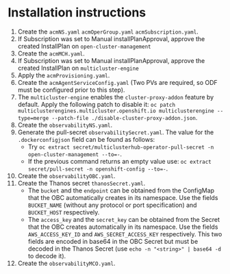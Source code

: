 # Installation instructions

1. Create the `acmNS.yaml` `acmOperGroup.yaml` `acmSubscription.yaml`.
2. If Subscription was set to Manual installPlanApproval, approve the created InstallPlan on `open-cluster-management`
3. Create the `acmMCH.yaml`.
4. If Subscription was set to Manual installPlanApproval, approve the created InstallPlan on `multicluster-engine`
5. Apply the `acmProvisioning.yaml`.
6. Create the `acmAgentServiceConfig.yaml` (Two PVs are required, so ODF must be configured prior to this step).
7. The `multicluster-engine` enables the `cluster-proxy-addon` feature by default. Apply the following patch to disable it: `oc patch multiclusterengines.multicluster.openshift.io multiclusterengine --type=merge --patch-file ./disable-cluster-proxy-addon.json`.
8. Create the `observabilityNS.yaml`.
9. Generate the pull-secret `observabilitySecret.yaml`. The value for the `.dockerconfigjson` field can be found as follows:
    - Try `oc extract secret/multiclusterhub-operator-pull-secret -n open-cluster-management --to=-`.
    - If the previous command returns an empty value use: `oc extract secret/pull-secret -n openshift-config --to=-`.
10. Create the `observabilityOBC.yaml`.
11. Create the Thanos secret `thanosSecret.yaml`.
    - The `bucket` and the `endpoint` can be obtained from the ConfigMap that the OBC automatically creates in its namespace. Use the fields `BUCKET_NAME` (without any protocol or port specification) and `BUCKET_HOST` respectively.
    - The `access_key` and the `secret_key` can be obtained from the Secret that the OBC creates automatically in its namespace. Use the fields `AWS_ACCESS_KEY_ID` and `AWS_SECRET_ACCESS_KEY` respectively. This two fields are encoded in base64 in the OBC Secret but must be decoded in the Thanos Secret (use `echo -n "<string>" | base64 -d` to decode it).
12. Create the `observabilityMCO.yaml`.
